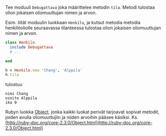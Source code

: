 Tee moduuli `Debugattava` joka määrittelee metodin `tila`. Metodi tulostaa olion jokaisen oliomuuttujan nimen ja arvon.

Esim. liität moduulin luokkaan `Henkilo`, ja kutsut metodia metodia henkilöoliolle seuraavassa tilanteessa
tulostaa olion jokaisen oliomuuttujan nimen ja arvon.

``` ruby
class Henkilo
  include Debugattava
  # ...

end

h = Henkilo.new 'Chang', 'Alppila'
h.tila

```
tulostuu
```
nimi Chang
osoite Alppila
ika 0
```
Rubyn luokka [Object](http://ruby-doc.org/core-2.3.0/Object.html), jonka kaikki luokat perivät tarjoavat sopivat metodit, joiden avulla
oliomuuttujiin ja niiden arvoihin pääsee käsiksi. Ks. [http://ruby-doc.org/core-2.3.0/Object.html](http://ruby-doc.org/core-2.3.0/Object.html)